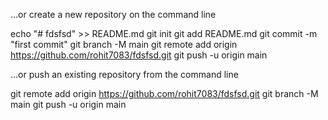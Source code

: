 …or create a new repository on the command line

echo "# fdsfsd" >> README.md
git init
git add README.md
git commit -m "first commit"
git branch -M main
git remote add origin https://github.com/rohit7083/fdsfsd.git
git push -u origin main


…or push an existing repository from the command line


git remote add origin https://github.com/rohit7083/fdsfsd.git
git branch -M main
git push -u origin main